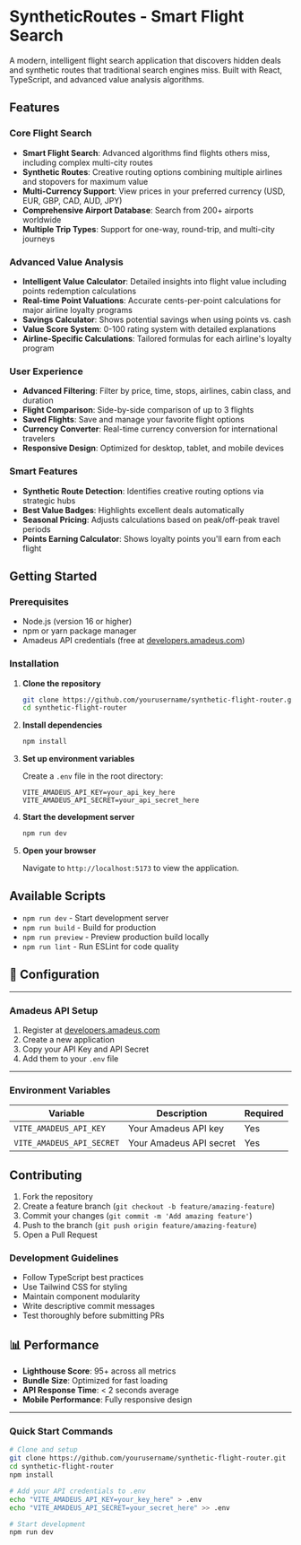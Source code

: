 # SyntheticRoutes - Smart Flight Search

A modern, intelligent flight search application that discovers hidden deals and synthetic routes that traditional search engines miss. Built with React, TypeScript, and advanced value analysis algorithms.

##  Features

### Core Flight Search
- **Smart Flight Search**: Advanced algorithms find flights others miss, including complex multi-city routes
- **Synthetic Routes**: Creative routing options combining multiple airlines and stopovers for maximum value
- **Multi-Currency Support**: View prices in your preferred currency (USD, EUR, GBP, CAD, AUD, JPY)
- **Comprehensive Airport Database**: Search from 200+ airports worldwide
- **Multiple Trip Types**: Support for one-way, round-trip, and multi-city journeys

### Advanced Value Analysis
- **Intelligent Value Calculator**: Detailed insights into flight value including points redemption calculations
- **Real-time Point Valuations**: Accurate cents-per-point calculations for major airline loyalty programs
- **Savings Calculator**: Shows potential savings when using points vs. cash
- **Value Score System**: 0-100 rating system with detailed explanations
- **Airline-Specific Calculations**: Tailored formulas for each airline's loyalty program

### User Experience
- **Advanced Filtering**: Filter by price, time, stops, airlines, cabin class, and duration
- **Flight Comparison**: Side-by-side comparison of up to 3 flights
- **Saved Flights**: Save and manage your favorite flight options
- **Currency Converter**: Real-time currency conversion for international travelers
- **Responsive Design**: Optimized for desktop, tablet, and mobile devices

### Smart Features
- **Synthetic Route Detection**: Identifies creative routing options via strategic hubs
- **Best Value Badges**: Highlights excellent deals automatically
- **Seasonal Pricing**: Adjusts calculations based on peak/off-peak travel periods
- **Points Earning Calculator**: Shows loyalty points you'll earn from each flight

##  Getting Started

### Prerequisites

- Node.js (version 16 or higher)
- npm or yarn package manager
- Amadeus API credentials (free at [developers.amadeus.com](https://developers.amadeus.com))

### Installation

1. **Clone the repository**
   ```bash
   git clone https://github.com/yourusername/synthetic-flight-router.git
   cd synthetic-flight-router
   ```

2. **Install dependencies**
   ```bash
   npm install
   ```

3. **Set up environment variables**
   
   Create a `.env` file in the root directory:
   ```env
   VITE_AMADEUS_API_KEY=your_api_key_here
   VITE_AMADEUS_API_SECRET=your_api_secret_here
   ```

4. **Start the development server**
   ```bash
   npm run dev
   ```

5. **Open your browser**
   
   Navigate to `http://localhost:5173` to view the application.

## Available Scripts

- `npm run dev` - Start development server
- `npm run build` - Build for production
- `npm run preview` - Preview production build locally
- `npm run lint` - Run ESLint for code quality




## 🔧 Configuration
---
### Amadeus API Setup

1. Register at [developers.amadeus.com](https://developers.amadeus.com)
2. Create a new application
3. Copy your API Key and API Secret
4. Add them to your `.env` file
---
### Environment Variables

| Variable | Description | Required |
|----------|-------------|----------|
| `VITE_AMADEUS_API_KEY` | Your Amadeus API key | Yes |
| `VITE_AMADEUS_API_SECRET` | Your Amadeus API secret | Yes |


## Contributing

1. Fork the repository
2. Create a feature branch (`git checkout -b feature/amazing-feature`)
3. Commit your changes (`git commit -m 'Add amazing feature'`)
4. Push to the branch (`git push origin feature/amazing-feature`)
5. Open a Pull Request

### Development Guidelines

- Follow TypeScript best practices
- Use Tailwind CSS for styling
- Maintain component modularity
- Write descriptive commit messages
- Test thoroughly before submitting PRs


## 📊 Performance

- **Lighthouse Score**: 95+ across all metrics
- **Bundle Size**: Optimized for fast loading
- **API Response Time**: < 2 seconds average
- **Mobile Performance**: Fully responsive design

---


### Quick Start Commands

```bash
# Clone and setup
git clone https://github.com/yourusername/synthetic-flight-router.git
cd synthetic-flight-router
npm install

# Add your API credentials to .env
echo "VITE_AMADEUS_API_KEY=your_key_here" > .env
echo "VITE_AMADEUS_API_SECRET=your_secret_here" >> .env

# Start development
npm run dev
```



